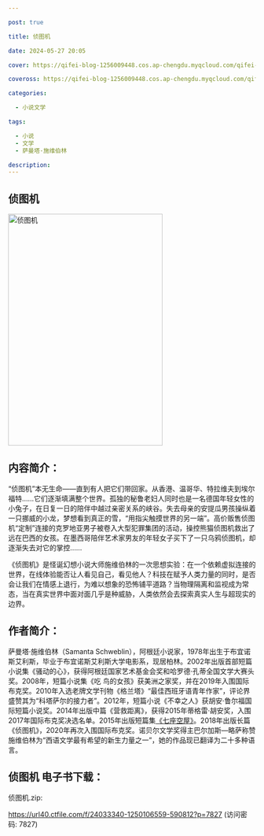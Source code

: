 ```yaml
---

post: true

title: 侦图机

date: 2024-05-27 20:05

cover: https://qifei-blog-1256009448.cos.ap-chengdu.myqcloud.com/qifei-blog/6618f6c168eb935713618d03.jpg

coveross: https://qifei-blog-1256009448.cos.ap-chengdu.myqcloud.com/qifei-blog/6618f6c168eb935713618d03.jpg

categories:

  - 小说文学

tags:

  - 小说
  - 文学
  - 萨曼塔·施维伯林

description:
---
```


## 侦图机
<img alt="侦图机 " class="aligncenter loading" data-was-processed="true" decoding="async" fetchpriority="high" height="471" src="https://qifei-blog-1256009448.cos.ap-chengdu.myqcloud.com/qifei-blog/6618f6c168eb935713618d03.jpg " style="cursor: zoom-in;" width="314"/>

## 内容简介：

“侦图机”本无生命——直到有人把它们带回家。从香港、温哥华、特拉维夫到埃尔福特……它们逐渐填满整个世界。孤独的秘鲁老妇人同时也是一名德国年轻女性的小兔子，在日复一日的陪伴中越过亲密关系的峡谷。失去母亲的安提瓜男孩操纵着一只挪威的小龙，梦想看到真正的雪，“用指尖触摸世界的另一端”。高价贩售侦图机“定制”连接的克罗地亚男子被卷入大型犯罪集团的活动，操控熊猫侦图机救出了远在巴西的女孩。在墨西哥陪伴艺术家男友的年轻女子买下了一只乌鸦侦图机，却逐渐失去对它的掌控……

《侦图机》是怪诞幻想小说大师施维伯林的一次思想实验：在一个依赖虚拟连接的世界，在线体验能否让人看见自己，看见他人？科技在赋予人类力量的同时，是否会让我们在情感上退行，为难以想象的恐怖铺平道路？当物理隔离和监视成为常态，当在真实世界中面对面几乎是种威胁，人类依然会去探索真实人生与超现实的边界。

## 作者简介：

萨曼塔·施维伯林（Samanta Schweblin），阿根廷小说家，1978年出生于布宜诺斯艾利斯，毕业于布宜诺斯艾利斯大学电影系，现居柏林。2002年出版首部短篇小说集《骚动的心》，获得阿根廷国家艺术基金会奖和哈罗德·孔蒂全国文学大赛头奖。2008年，短篇小说集《吃 鸟的女孩》获美洲之家奖，并在2019年入围国际布克奖。2010年入选老牌文学刊物《格兰塔》“最佳西班牙语青年作家”，评论界盛赞其为“科塔萨尔的接力者”。2012年，短篇小说《不幸之人》获胡安·鲁尔福国际短篇小说奖。2014年出版中篇《营救距离》，获得2015年蒂格雷·胡安奖，入围2017年国际布克奖决选名单。2015年出版短篇集<a href="https://www.huibooks.com/22869.html">《七座空屋》</a>。2018年出版长篇《侦图机》，2020年再次入围国际布克奖。诺贝尔文学奖得主巴尔加斯—略萨称赞施维伯林为“西语文学最有希望的新生力量之一”，她的作品现已翻译为二十多种语言。

## 侦图机 电子书下载：
侦图机.zip: 

https://url40.ctfile.com/f/24033340-1250106559-590812?p=7827 (访问密码: 7827)
